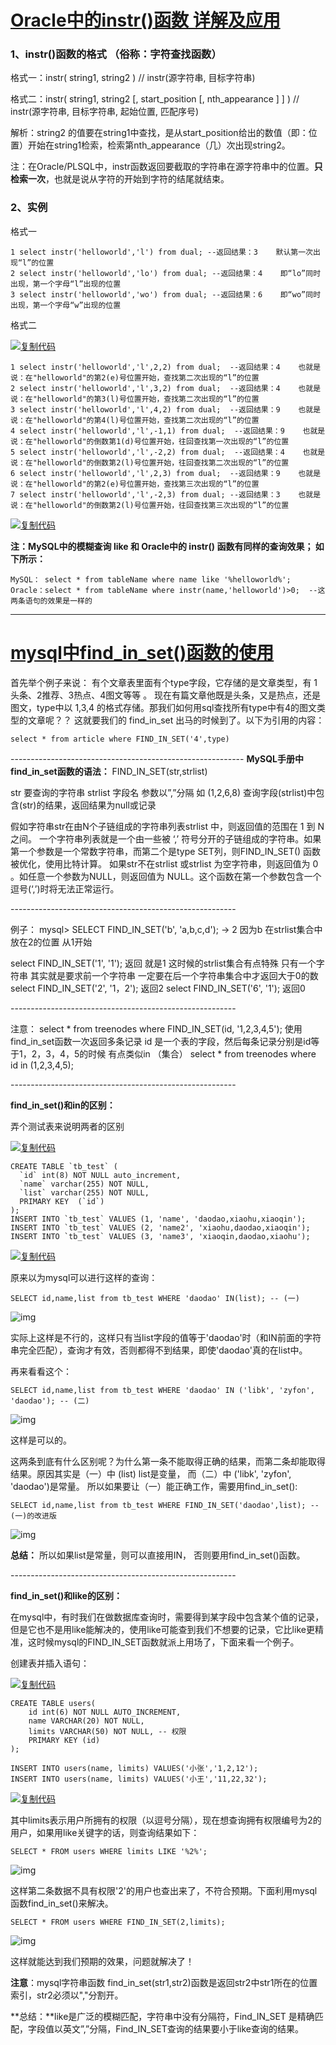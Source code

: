 # [Oracle中的instr()函数 详解及应用](https://www.cnblogs.com/dshore123/p/7813230.html)

### 1、instr()函数的格式 （俗称：字符查找函数）

格式一：instr( string1, string2 )   // instr(源字符串, 目标字符串)

格式二：instr( string1, string2 [, start_position [, nth_appearance ] ] )  // instr(源字符串, 目标字符串, 起始位置, 匹配序号)

解析：string2 的值要在string1中查找，是从start_position给出的数值（即：位置）开始在string1检索，检索第nth_appearance（几）次出现string2。

 注：在Oracle/PLSQL中，instr函数返回要截取的字符串在源字符串中的位置。**只检索一次**，也就是说从字符的开始到字符的结尾就结束。

### 2、实例

格式一

```
1 select instr('helloworld','l') from dual; --返回结果：3    默认第一次出现“l”的位置
2 select instr('helloworld','lo') from dual; --返回结果：4    即“lo”同时出现，第一个字母“l”出现的位置
3 select instr('helloworld','wo') from dual; --返回结果：6    即“wo”同时出现，第一个字母“w”出现的位置
```

格式二

[![复制代码](https://common.cnblogs.com/images/copycode.gif)](javascript:void(0);)

```
1 select instr('helloworld','l',2,2) from dual;  --返回结果：4    也就是说：在"helloworld"的第2(e)号位置开始，查找第二次出现的“l”的位置
2 select instr('helloworld','l',3,2) from dual;  --返回结果：4    也就是说：在"helloworld"的第3(l)号位置开始，查找第二次出现的“l”的位置
3 select instr('helloworld','l',4,2) from dual;  --返回结果：9    也就是说：在"helloworld"的第4(l)号位置开始，查找第二次出现的“l”的位置
4 select instr('helloworld','l',-1,1) from dual;  --返回结果：9    也就是说：在"helloworld"的倒数第1(d)号位置开始，往回查找第一次出现的“l”的位置
5 select instr('helloworld','l',-2,2) from dual;  --返回结果：4    也就是说：在"helloworld"的倒数第2(l)号位置开始，往回查找第二次出现的“l”的位置
6 select instr('helloworld','l',2,3) from dual;  --返回结果：9    也就是说：在"helloworld"的第2(e)号位置开始，查找第三次出现的“l”的位置
7 select instr('helloworld','l',-2,3) from dual; --返回结果：3    也就是说：在"helloworld"的倒数第2(l)号位置开始，往回查找第三次出现的“l”的位置
```

[![复制代码](https://common.cnblogs.com/images/copycode.gif)](javascript:void(0);)

 

**注：MySQL中的模糊查询 like 和 Oracle中的 instr() 函数有同样的查询效果； 如下所示：**

```
MySQL： select * from tableName where name like '%helloworld%';
Oracle：select * from tableName where instr(name,'helloworld')>0;  --这两条语句的效果是一样的
```



----

# [mysql中find_in_set()函数的使用](https://www.cnblogs.com/xiaoxi/p/5889486.html)

首先举个例子来说：
有个文章表里面有个type字段，它存储的是文章类型，有 1头条、2推荐、3热点、4图文等等 。
现在有篇文章他既是头条，又是热点，还是图文，type中以 1,3,4 的格式存储。那我们如何用sql查找所有type中有4的图文类型的文章呢？？
这就要我们的 find_in_set 出马的时候到了。以下为引用的内容：

```
select * from article where FIND_IN_SET('4',type)
```

\----------------------------------------------------------
**MySQL手册中find_in_set函数的语法：**
FIND_IN_SET(str,strlist)

str 要查询的字符串
strlist 字段名 参数以”,”分隔 如 (1,2,6,8)
查询字段(strlist)中包含(str)的结果，返回结果为null或记录

假如字符串str在由N个子链组成的字符串列表strlist 中，则返回值的范围在 1 到 N 之间。 一个字符串列表就是一个由一些被 ‘,’ 符号分开的子链组成的字符串。如果第一个参数是一个常数字符串，而第二个是type SET列，则FIND_IN_SET() 函数被优化，使用比特计算。 如果str不在strlist 或strlist 为空字符串，则返回值为 0 。如任意一个参数为NULL，则返回值为 NULL。这个函数在第一个参数包含一个逗号(‘,’)时将无法正常运行。

\--------------------------------------------------------

 例子：
mysql> SELECT FIND_IN_SET('b', 'a,b,c,d');
-> 2 因为b 在strlist集合中放在2的位置 从1开始

select FIND_IN_SET('1', '1'); 返回 就是1 这时候的strlist集合有点特殊 只有一个字符串 其实就是要求前一个字符串 一定要在后一个字符串集合中才返回大于0的数
select FIND_IN_SET('2', '1，2'); 返回2
select FIND_IN_SET('6', '1'); 返回0

\--------------------------------------------------------

注意：
select * from treenodes where FIND_IN_SET(id, '1,2,3,4,5');
使用find_in_set函数一次返回多条记录
id 是一个表的字段，然后每条记录分别是id等于1，2，3，4，5的时候
有点类似in （集合）
select * from treenodes where id in (1,2,3,4,5);

\--------------------------------------------------------

**find_in_set()和in的区别：**

弄个测试表来说明两者的区别

[![复制代码](https://common.cnblogs.com/images/copycode.gif)](javascript:void(0);)

```
CREATE TABLE `tb_test` (
  `id` int(8) NOT NULL auto_increment,
  `name` varchar(255) NOT NULL,
  `list` varchar(255) NOT NULL,
  PRIMARY KEY  (`id`)
);
INSERT INTO `tb_test` VALUES (1, 'name', 'daodao,xiaohu,xiaoqin');
INSERT INTO `tb_test` VALUES (2, 'name2', 'xiaohu,daodao,xiaoqin');
INSERT INTO `tb_test` VALUES (3, 'name3', 'xiaoqin,daodao,xiaohu');
```

[![复制代码](https://common.cnblogs.com/images/copycode.gif)](javascript:void(0);)

原来以为mysql可以进行这样的查询：

```
SELECT id,name,list from tb_test WHERE 'daodao' IN(list); -- (一) 
```

![img](https://images2015.cnblogs.com/blog/249993/201609/249993-20160920213558715-1931077652.png)

实际上这样是不行的，这样只有当list字段的值等于'daodao'时（和IN前面的字符串完全匹配），查询才有效，否则都得不到结果，即使'daodao'真的在list中。

再来看看这个：

```
SELECT id,name,list from tb_test WHERE 'daodao' IN ('libk', 'zyfon', 'daodao'); -- (二)
```

![img](https://images2015.cnblogs.com/blog/249993/201609/249993-20160921001750731-486093364.png)

这样是可以的。

这两条到底有什么区别呢？为什么第一条不能取得正确的结果，而第二条却能取得结果。原因其实是（一）中 (list) list是变量， 而（二）中 ('libk', 'zyfon', 'daodao')是常量。
所以如果要让（一）能正确工作，需要用find_in_set():

```
SELECT id,name,list from tb_test WHERE FIND_IN_SET('daodao',list); -- (一)的改进版
```

![img](https://images2015.cnblogs.com/blog/249993/201609/249993-20160921001815684-828184073.png)

**总结：**
所以如果list是常量，则可以直接用IN， 否则要用find_in_set()函数。

\--------------------------------------------------------

**find_in_set()和like的区别：**

在mysql中，有时我们在做数据库查询时，需要得到某字段中包含某个值的记录，但是它也不是用like能解决的，使用like可能查到我们不想要的记录，它比like更精准，这时候mysql的FIND_IN_SET函数就派上用场了，下面来看一个例子。

创建表并插入语句：

[![复制代码](https://common.cnblogs.com/images/copycode.gif)](javascript:void(0);)

```
CREATE TABLE users(
    id int(6) NOT NULL AUTO_INCREMENT,
    name VARCHAR(20) NOT NULL,
    limits VARCHAR(50) NOT NULL, -- 权限
    PRIMARY KEY (id)
);

INSERT INTO users(name, limits) VALUES('小张','1,2,12'); 
INSERT INTO users(name, limits) VALUES('小王','11,22,32');
```

[![复制代码](https://common.cnblogs.com/images/copycode.gif)](javascript:void(0);)

 其中limits表示用户所拥有的权限（以逗号分隔），现在想查询拥有权限编号为2的用户，如果用like关键字的话，则查询结果如下：

```
SELECT * FROM users WHERE limits LIKE '%2%';
```

![img](https://images2015.cnblogs.com/blog/249993/201609/249993-20160921004321215-1374990584.png)

这样第二条数据不具有权限'2'的用户也查出来了，不符合预期。下面利用mysql 函数find_in_set()来解决。

```
SELECT * FROM users WHERE FIND_IN_SET(2,limits);
```

![img](https://images2015.cnblogs.com/blog/249993/201609/249993-20160921004636043-1677344596.png)

这样就能达到我们预期的效果，问题就解决了！

**注意**：mysql字符串函数 find_in_set(str1,str2)函数是返回str2中str1所在的位置索引，str2必须以","分割开。

**总结：**like是广泛的模糊匹配，字符串中没有分隔符，Find_IN_SET 是精确匹配，字段值以英文”,”分隔，Find_IN_SET查询的结果要小于like查询的结果。

